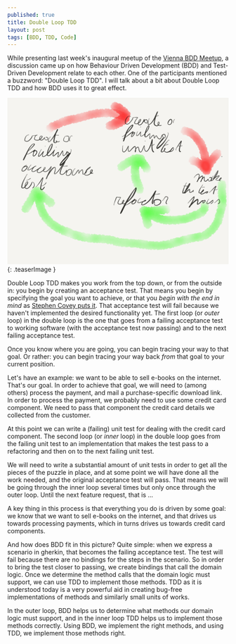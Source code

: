 ```yaml
---
published: true
title: Double Loop TDD
layout: post
tags: [BDD, TDD, Code]
---
```

While presenting last week's inaugural meetup of the [Vienna BDD Meetup](https://www.meetup.com/Vienna-BDD-Meetup/), a discussion came up on how Behaviour Driven Development (BDD) and Test-Driven Development relate to each other. One of the participants mentioned a buzzword: "Double Loop TDD". I will talk about a bit about Double Loop TDD and how BDD uses it to great effect.

![Groceries](/public/img/2016-09-20_DoubleLoopTDD.png){: .teaserImage }

<!--more-->

Double Loop TDD makes you work from the top down, or from the outside in: you begin by creating an acceptance test. That means you begin by specifying the goal you want to achieve, or that you *begin with the end in mind* as [Stephen Covey puts it](https://www.stephencovey.com/7habits/7habits-habit2.php). That acceptance test will fail because we haven't implemented the desired functionality yet. The first loop (or *outer* loop) in the double loop is the one that goes from a failing acceptance test to working software (with the acceptance test now passing) and to the next failing acceptance test.

Once you know where you are going, you can begin tracing your way to that goal. Or rather: you can begin tracing your way back *from* that goal to your current position.

Let's have an example: we want to be able to sell e-books on the internet. That's our goal. In order to achieve that goal, we will need to (among others) process the payment, and mail a purchase-specific download link. In order to process the payment, we probably need to use some credit card component. We need to pass that component the credit card details we collected from the customer.

At this point we can write a (failing) unit test for dealing with the credit card component. The second loop (or *inner* loop) in the double loop goes from the failing unit test to an implementation that makes the test pass to a refactoring and then on to the next failing unit test.

We will need to write a substantial amount of unit tests in order to get all the pieces of the puzzle in place, and at some point we will have done all the work needed, and the original acceptance test will pass. That means we will be going through the inner loop several times but only once through the outer loop. Until the next feature request, that is ...

A key thing in this process is that everything you do is driven by some goal: we know that we want to sell e-books on the internet, and that drives us towards processing payments, which in turns drives us towards credit card components.

And how does BDD fit in this picture? Quite simple: when we express a scenario in gherkin, that becomes the failing acceptance test. The test will fail because there are no bindings for the steps in the scenario. So in order to bring the test closer to passing, we create bindings that call the domain logic. Once we determine the method calls that the domain logic must support, we can use TDD to implement those methods. TDD as it is understood today is a very powerful aid in creating bug-free implementations of methods and similarly small units of works.

In the outer loop, BDD helps us to determine what methods our domain logic must support, and in the inner loop TDD helps us to implement those methods correctly. Using BDD, we implement the right methods, and using TDD, we implement those methods right.

